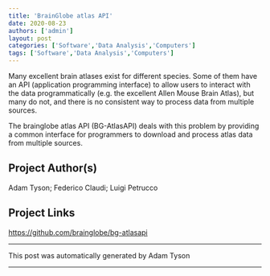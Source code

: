 ```yaml
---
title: 'BrainGlobe atlas API'
date: 2020-08-23
authors: ['admin']
layout: post
categories: ['Software','Data Analysis','Computers']
tags: ['Software','Data Analysis','Computers']
---
```

Many excellent brain atlases exist for different species. Some of them have an API (application programming interface) to allow users to interact with the data programmatically (e.g. the excellent Allen Mouse Brain Atlas), but many do not, and there is no consistent way to process data from multiple sources.

The brainglobe atlas API (BG-AtlasAPI) deals with this problem by providing a common interface for programmers to download and process atlas data from multiple sources.
## Project Author(s)
Adam Tyson; Federico Claudi; Luigi Petrucco
## Project Links
https://github.com/brainglobe/bg-atlasapi
***
This post was automatically generated by
Adam Tyson
***

